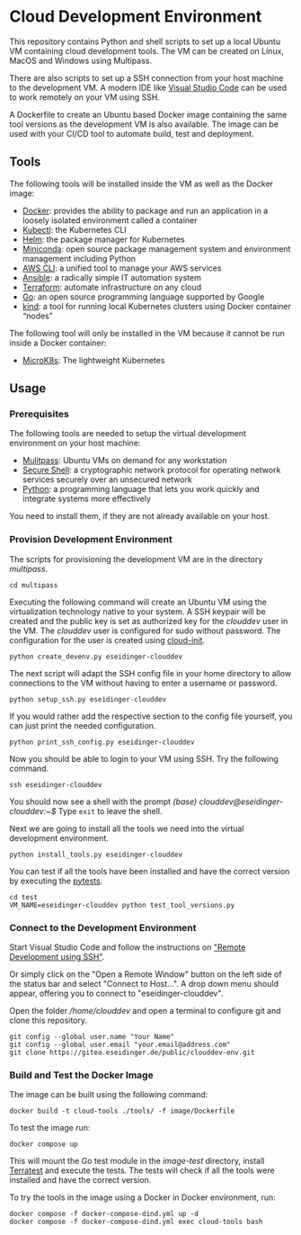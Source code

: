 # Cloud Development Environment

This repository contains Python and shell scripts to set up a local Ubuntu VM containing cloud development tools.
The VM can be created on Linux, MacOS and Windows using Multipass.

There are also scripts to set up a SSH connection from your host machine to the development VM.
A modern IDE like [Visual Studio Code](https://code.visualstudio.com/) can be used to work remotely on your VM using SSH.

A Dockerfile to create an Ubuntu based Docker image containing the same tool versions as the development VM is also available.
The image can be used with your CI/CD tool to automate build, test and deployment.

## Tools

The following tools will be installed inside the VM as well as the Docker image:

* [Docker](https://www.docker.com/): provides the ability to package and run an application in a loosely isolated environment called a container
* [Kubectl](https://kubernetes.io/docs/reference/kubectl/): the Kubernetes CLI
* [Helm](https://helm.sh/): the package manager for Kubernetes
* [Miniconda](https://docs.conda.io/en/latest/miniconda.html): open source package management system and environment management including Python
* [AWS CLI](https://aws.amazon.com/de/cli/): a unified tool to manage your AWS services
* [Ansible](https://docs.ansible.com/ansible/latest/index.html): a radically simple IT automation system
* [Terraform](https://www.terraform.io/): automate infrastructure on any cloud
* [Go](https://go.dev/): an open source programming language supported by Google
* [kind](https://kind.sigs.k8s.io/): a tool for running local Kubernetes clusters using Docker container “nodes”

The following tool will only be installed in the VM because it cannot be run inside a Docker container:

* [MicroK8s](https://microk8s.io/): The lightweight Kubernetes

## Usage

### Prerequisites

The following tools are needed to setup the virtual development environment on your host machine:

* [Mulitpass](https://multipass.run/): Ubuntu VMs on demand for any workstation
* [Secure Shell](https://en.wikipedia.org/wiki/Secure_Shell): a cryptographic network protocol for operating network services securely over an unsecured network
* [Python](https://www.python.org/): a programming language that lets you work quickly and integrate systems more effectively

You need to install them, if they are not already available on your host.

### Provision Development Environment

The scripts for provisioning the development VM are in the directory _multipass_.

```
cd multipass
```

Executing the following command will create an Ubuntu VM using the virtualization technology native to your system.
A SSH keypair will be created and the public key is set as authorized key for the _clouddev_ user in the VM.
The _clouddev_ user is configured for sudo without password. The configuration for the user is created using
[cloud-init](https://cloudinit.readthedocs.io/en/latest/).

```
python create_devenv.py eseidinger-clouddev
```

The next script will adapt the SSH config file in your home directory to allow connections to the VM without having
to enter a username or password.

```
python setup_ssh.py eseidinger-clouddev
```

If you would rather add the respective section to the config file yourself, you can just print the needed configuration.

```
python print_ssh_config.py eseidinger-clouddev
```

Now you should be able to login to your VM using SSH. Try the following command.

```
ssh eseidinger-clouddev
```

You should now see a shell with the prompt _(base) clouddev@eseidinger-clouddev:~$_
Type `exit` to leave the shell.

Next we are going to install all the tools we need into the virtual development environment.

```
python install_tools.py eseidinger-clouddev
```

You can test if all the tools have been installed and have the correct version by executing the
[pytests](https://docs.pytest.org/).


```
cd test
VM_NAME=eseidinger-clouddev python test_tool_versions.py
```

### Connect to the Development Environment

Start Visual Studio Code and follow the instructions on ["Remote Development using SSH"](https://code.visualstudio.com/docs/remote/ssh).

Or simply click on the "Open a Remote Window" button on the left side of the status bar and select "Connect to Host...".
A drop down menu should appear, offering you to connect to "eseidinger-clouddev".

Open the folder _/home/clouddev_ and open a terminal to configure git and clone this repository.

```
git config --global user.name "Your Name"
git config --global user.email "your.email@address.com"
git clone https://gitea.eseidinger.de/public/clouddev-env.git
```

### Build and Test the Docker Image

The image can be built using the following command:
```
docker build -t cloud-tools ./tools/ -f image/Dockerfile
```

To test the image run:
```
docker compose up
```

This will mount the Go test module in the _image-test_ directory, install [Terratest](https://terratest.gruntwork.io/) and execute the tests.
The tests will check if all the tools were installed and have the correct version. 

To try the tools in the image using a Docker in Docker environment, run:
```
docker compose -f docker-compose-dind.yml up -d
docker compose -f docker-compose-dind.yml exec cloud-tools bash
```
